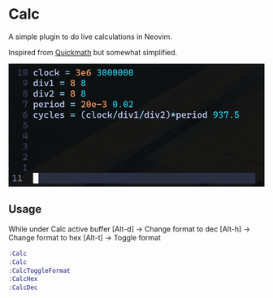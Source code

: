 Calc
=========

A simple plugin to do live calculations in Neovim.

Inspired from [Quickmath](https://github.com/jbyuki/quickmath.nvim) but somewhat simplified.

![quickmath screenshot](https://raw.githubusercontent.com/jbyuki/gifs/main/quickmath.PNG)

Usage
-----
While under Calc active buffer
[Alt-d] -> Change format to dec
[Alt-h] -> Change format to hex
[Alt-t] -> Toggle format

```lua
:Calc
:Calc
:CalcToggleFormat
:CalcHex
:CalcDec
```


